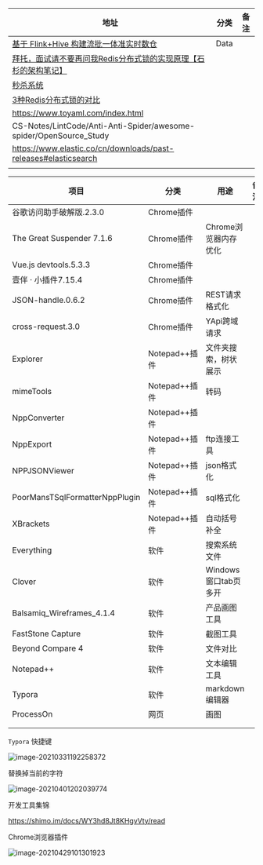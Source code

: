 | 地址                                                         | 分类 | 备注 |
| ------------------------------------------------------------ | ---- | ---- |
| [基于 Flink+Hive 构建流批一体准实时数仓](https://www.infoq.cn/article/tvQVYt54kdBsD1YoQo6D) | Data |      |
| [拜托，面试请不要再问我Redis分布式锁的实现原理【石杉的架构笔记】](https://mp.weixin.qq.com/s?__biz=MzU0OTk3ODQ3Ng==&mid=2247483893&idx=1&sn=32e7051116ab60e41f72e6c6e29876d9&chksm=fba6e9f6ccd160e0c9fa2ce4ea1051891482a95b1483a63d89d71b15b33afcdc1f2bec17c03c&mpshare=1&scene=23&srcid=1121Vlt0Mey0OD5eYWt8HPyB#rd) |      |      |
| [秒杀系统](https://github.com/zaiyunduan123/springboot-seckill) |      |      |
| [3种Redis分布式锁的对比](https://www.cnblogs.com/wlwl/p/11651409.html) |      |      |
| https://www.toyaml.com/index.html                            |      |      |
| CS-Notes/LintCode/Anti-Anti-Spider/awesome-spider/OpenSource_Study |      |      |
| https://www.elastic.co/cn/downloads/past-releases#elasticsearch |      |      |
|                                                              |      |      |



| 项目                           | 分类          | 用途                 | 备注 |
| ------------------------------ | ------------- | -------------------- | ---- |
| 谷歌访问助手破解版.2.3.0       | Chrome插件    |                      |      |
| The Great Suspender 7.1.6      | Chrome插件    | Chrome浏览器内存优化 |      |
| Vue.js devtools.5.3.3          | Chrome插件    |                      |      |
| 壹伴 · 小插件7.15.4            | Chrome插件    |        |      |
| JSON-handle.0.6.2              | Chrome插件    | REST请求格式化 |      |
| cross-request.3.0              | Chrome插件    | YApi跨域请求         |      |
| Explorer                       | Notepad++插件 | 文件夹搜索，树状展示 |      |
| mimeTools                      | Notepad++插件 | 转码                 |      |
| NppConverter                   | Notepad++插件 |                      |      |
| NppExport                      | Notepad++插件 | ftp连接工具          |      |
| NPPJSONViewer                  | Notepad++插件 | json格式化           |      |
| PoorMansTSqlFormatterNppPlugin | Notepad++插件 | sql格式化            |      |
| XBrackets                      | Notepad++插件 | 自动括号补全         |      |
| Everything            | 软件          | 搜索系统文件 |      |
| Clover | 软件 | Windows窗口tab页多开 |      |
| Balsamiq_Wireframes_4.1.4 | 软件 | 产品画图工具 |      |
| FastStone Capture | 软件 | 截图工具 |      |
| Beyond Compare 4 | 软件 | 文件对比 |      |
| Notepad++ | 软件 | 文本编辑工具 |      |
| Typora | 软件 | markdown编辑器 |      |
| ProcessOn | 网页 | 画图 |      |
|                       |  |         |      |
|                       |  |         |      |



`Typora` 快捷键

![image-20210331192258372](D:\Dev\SrcCode\spring-boot-climbing\data-climbing-manuscripts\src\main\website\Navigation.assets\image-20210331192258372.png)



替换掉当前的字符

![image-20210401202039774](D:\Dev\SrcCode\spring-boot-climbing\data-climbing-manuscripts\src\main\website\Navigation.assets\image-20210401202039774.png)

开发工具集锦

https://shimo.im/docs/WY3hd8Jt8KHgvVty/read





Chrome浏览器插件

![image-20210429101301923](D:\Dev\SrcCode\spring-boot-climbing\data-climbing-manuscripts\src\main\website\Navigation.assets\image-20210429101301923.png)

